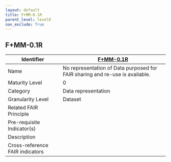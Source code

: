 ```yaml
---
layout: default
title: F+MM-0.1R
parent_level: level0
nav_exclude: True
---
```


## F+MM-0.1R

| Identifier | [F+MM-0.1R](https://github.com/FAIRplus/Data-Maturity/blob/indicator-definitions/docs/_indicators/1.%20F%2BMM-0.1R.md) |
| --------- | ----------|
| Name | No representation of Data purposed for FAIR sharing and re-use is available. |
| Maturity Level | 0 |
| Category | Data representation|
| Granularity Level | Dataset |
| Related FAIR Principle |  |
| Pre-requisite Indicator(s) |  |
| Description | |
| Cross-reference FAIR indicators |  |
